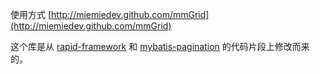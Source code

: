 使用方式 [http://miemiedev.github.com/mmGrid](http://miemiedev.github.com/mmGrid)

这个库是从 [rapid-framework](https://code.google.com/p/rapid-framework) 和 [mybatis-pagination](https://github.com/yfyang/mybatis-pagination) 的代码片段上修改而来的。

